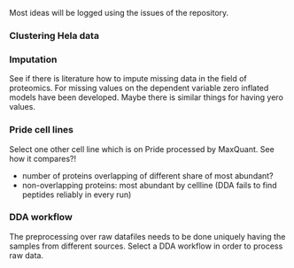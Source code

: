 Most ideas will be logged using the issues of the repository.

### Clustering Hela data

### Imputation
See if there is literature how to impute missing data in the field of proteomics.
For missing values on the dependent variable zero inflated models have been 
developed. Maybe there is similar things for having yero values.

### Pride cell lines
Select one other cell line which is on Pride processed by MaxQuant. See how 
it compares?!

- number of proteins overlapping of different share of most abundant?
- non-overlapping proteins: most abundant by cellline 
    (DDA fails to find peptides reliably in every run)

### DDA workflow
The preprocessing over raw datafiles needs to be done uniquely 
having the samples from different sources. Select a DDA workflow 
in order to process raw data.
